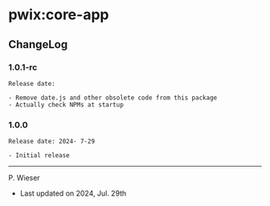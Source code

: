 # pwix:core-app

## ChangeLog

### 1.0.1-rc

    Release date: 

    - Remove date.js and other obsolete code from this package
    - Actually check NPMs at startup

### 1.0.0

    Release date: 2024- 7-29

    - Initial release

---
P. Wieser
- Last updated on 2024, Jul. 29th
